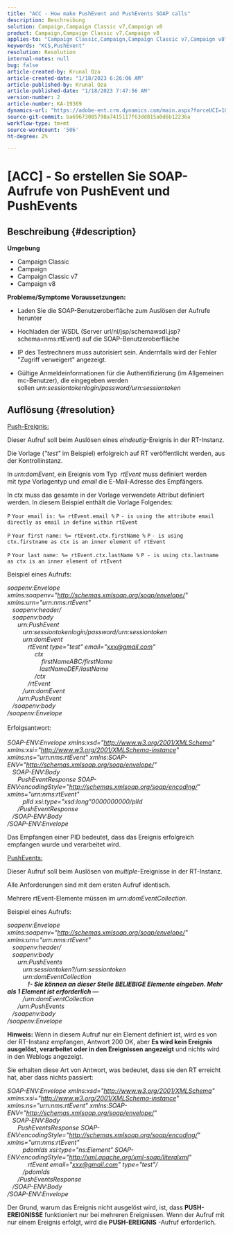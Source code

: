 ```yaml
---
title: "ACC - How make PushEvent and PushEvents SOAP calls"
description: Beschreibung
solution: Campaign,Campaign Classic v7,Campaign v8
product: Campaign,Campaign Classic v7,Campaign v8
applies-to: "Campaign Classic,Campaign,Campaign Classic v7,Campaign v8"
keywords: "KCS,PushEvent"
resolution: Resolution
internal-notes: null
bug: false
article-created-by: Krunal Oza
article-created-date: "1/18/2023 6:26:06 AM"
article-published-by: Krunal Oza
article-published-date: "1/18/2023 7:47:56 AM"
version-number: 2
article-number: KA-19369
dynamics-url: "https://adobe-ent.crm.dynamics.com/main.aspx?forceUCI=1&pagetype=entityrecord&etn=knowledgearticle&id=00cb40fb-f896-ed11-aad1-6045bd0067ea"
source-git-commit: ba69673085798a7415117f63dd815a0d6b12236a
workflow-type: tm+mt
source-wordcount: '506'
ht-degree: 2%

---
```


# [ACC] - So erstellen Sie SOAP-Aufrufe von PushEvent und PushEvents

## Beschreibung {#description}

<b>Umgebung</b>
- Campaign Classic
- Campaign
- Campaign Classic v7
- Campaign v8



<b>Probleme/Symptome </b>
<b>Voraussetzungen:</b>

- Laden Sie die SOAP-Benutzeroberfläche zum Auslösen der Aufrufe herunter

- Hochladen der WSDL (Server url/nl/jsp/schemawsdl.jsp?schema=nms:rtEvent) auf die SOAP-Benutzeroberfläche

- IP des Testrechners muss autorisiert sein. Andernfalls wird der Fehler &quot;Zugriff verweigert&quot; angezeigt.

- Gültige Anmeldeinformationen für die Authentifizierung (im Allgemeinen mc-Benutzer), die eingegeben werden sollen *urn:sessiontokenlogin/password/urn:sessiontoken*




## Auflösung {#resolution}


<u>Push-Ereignis:</u>

Dieser Aufruf soll beim Auslösen eines *eindeutig*-Ereignis in der RT-Instanz.

Die Vorlage (*&quot;test&quot;* im Beispiel) erfolgreich auf RT veröffentlicht werden, aus der Kontrollinstanz.

In *urn:domEvent*, ein Ereignis vom Typ  *rtEvent* muss definiert werden mit *type* Vorlagentyp und *email* die E-Mail-Adresse des Empfängers.

In ctx muss das gesamte in der Vorlage verwendete Attribut definiert werden. In diesem Beispiel enthält die Vorlage Folgendes:

`P` `Your email is: %= rtEvent.email %` `P` `- is using the attribute email directly as email in define within rtEvent`

`P` `Your first name: %= rtEvent.ctx.firstName %` `P` `- is using ctx.firstname as ctx is an inner element of rtEvent`

`P` `Your last name: %= rtEvent.ctx.lastName %` `P - is using ctx.lastname as ctx is an inner element of rtEvent`

Beispiel eines Aufrufs:

*soapenv:Envelope xmlns:soapenv=&quot;http://schemas.xmlsoap.org/soap/envelope/&quot; xmlns:urn=&quot;urn:nms:rtEvent&quot;
<br>   soapenv:header/
<br>   soapenv:body
<br>      urn:PushEvent
<br>         urn:sessiontokenlogin/password/urn:sessiontoken
<br>         urn:domEvent
<br>            rtEvent type=&quot;test&quot; email=&quot;xxx@gmail.com&quot; 
<br>                ctx
<br>                    firstNameABC/firstName
<br>                   lastNameDEF/lastName
<br>                /ctx
<br>            /rtEvent
<br>         /urn:domEvent
<br>      /urn:PushEvent
<br>   /soapenv:body
<br>/soapenv:Envelope*
<br><br>Erfolgsantwort:<br><br>
*SOAP-ENV:Envelope xmlns:xsd=&quot;http://www.w3.org/2001/XMLSchema&quot; xmlns:xsi=&quot;http://www.w3.org/2001/XMLSchema-instance&quot; xmlns:ns=&quot;urn:nms:rtEvent&quot; xmlns:SOAP-ENV=&quot;http://schemas.xmlsoap.org/soap/envelope/&quot;
<br>   SOAP-ENV:Body
<br>      PushEventResponse SOAP-ENV:encodingStyle=&quot;http://schemas.xmlsoap.org/soap/encoding/&quot; xmlns=&quot;urn:nms:rtEvent&quot;
<br>         plId xsi:type=&quot;xsd:long&quot;0000000000/plId
<br>      /PushEventResponse
<br>   /SOAP-ENV:Body
<br>/SOAP-ENV:Envelope*

Das Empfangen einer PID bedeutet, dass das Ereignis erfolgreich empfangen wurde und verarbeitet wird.



<u>PushEvents:</u>

Dieser Aufruf soll beim Auslösen von *multiple*-Ereignisse in der RT-Instanz.

Alle Anforderungen sind mit dem ersten Aufruf identisch.

Mehrere rtEvent-Elemente müssen im *urn:domEventCollection.*



Beispiel eines Aufrufs:

*soapenv:Envelope xmlns:soapenv=&quot;http://schemas.xmlsoap.org/soap/envelope/&quot; xmlns:urn=&quot;urn:nms:rtEvent&quot;
<br>   soapenv:header/
<br>   soapenv:body
<br>      urn:PushEvents
<br>         urn:sessiontoken?/urn:sessiontoken
<br>         urn:domEventCollection
<br>            <b>!- Sie können an dieser Stelle BELIEBIGE Elemente eingeben. Mehr als 1 Element ist erforderlich —</b>
<br>         /urn:domEventCollection
<br>      /urn:PushEvents
<br>   /soapenv:body
<br>/soapenv:Envelope*

<b>Hinweis:</b> Wenn in diesem Aufruf nur ein Element definiert ist, wird es von der RT-Instanz empfangen, Antwort 200 OK, aber <b>Es wird kein Ereignis ausgelöst, verarbeitet oder in den Ereignissen angezeigt</b> und nichts wird in den Weblogs angezeigt.

Sie erhalten diese Art von Antwort, was bedeutet, dass sie den RT erreicht hat, aber dass nichts passiert:

*SOAP-ENV:Envelope xmlns:xsd=&quot;http://www.w3.org/2001/XMLSchema&quot; xmlns:xsi=&quot;http://www.w3.org/2001/XMLSchema-instance&quot; xmlns:ns=&quot;urn:nms:rtEvent&quot; xmlns:SOAP-ENV=&quot;http://schemas.xmlsoap.org/soap/envelope/&quot;
<br>   SOAP-ENV:Body
<br>      PushEventsResponse SOAP-ENV:encodingStyle=&quot;http://schemas.xmlsoap.org/soap/encoding/&quot; xmlns=&quot;urn:nms:rtEvent&quot;
<br>         pdomIds xsi:type=&quot;ns:Element&quot; SOAP-ENV:encodingStyle=&quot;http://xml.apache.org/xml-soap/literalxml&quot;
<br>            rtEvent email=&quot;xxx@gmail.com&quot; type=&quot;test&quot;/
<br>         /pdomIds
<br>      /PushEventsResponse
<br>   /SOAP-ENV:Body
<br>/SOAP-ENV:Envelope*

Der Grund, warum das Ereignis nicht ausgelöst wird, ist, dass <b>PUSH-EREIGNISSE</b> funktioniert nur bei mehreren Ereignissen. Wenn der Aufruf mit nur einem Ereignis erfolgt, wird die <b>PUSH-EREIGNIS</b> -Aufruf erforderlich.
